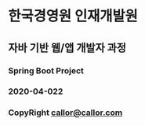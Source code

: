 # 한국경영원 인재개발원
## 자바 기반 웹/앱 개발자 과정

### Spring Boot Project
### 2020-04-022

### CopyRight callor@callor.com
